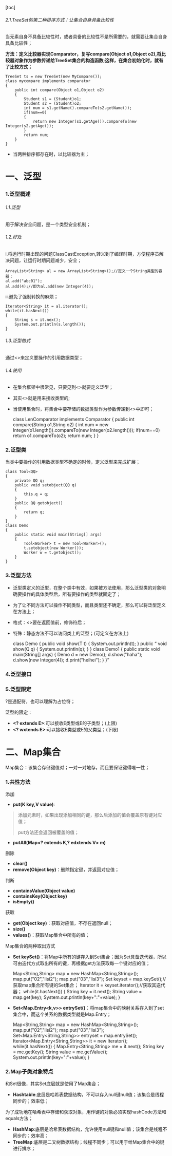 [toc]
###### 2.1.TreeSet的第二种排序方式：让集合自身具备比较性

当元素自身不具备比较性时，或者具备的比较性不是所需要的，就需要让集合自身具备比较性；

**方法：定义比较器实现Comparator，复写compare(Object o1,Object o2),将比较器对象作为参数传递给TreeSet集合的构造函数;这样，在集合初始化时，就有了比较方式；**

    TreeSet ts = new TreeSet(new MyCompare());
    class mycompare implements comparator
    {
        public int compare(Object o1,Object o2)
        {
            Student s1 = (Student)o1;
            Student s2 = (Student)o2;
            int num = s1.getName().compareTo(s2.getName());
            if(num==0)
            {
                return new Integer(s1.getAge()).compareTo(new Integer(s2.getAge());
            }
            return num;
        }
    }

- 当两种排序都存在时，以比较器为主；

# 一、泛型

### 1.泛型概述

###### 1.1.泛型
用于解决安全问题，是一个类型安全机制；

###### 1.2.好处

i.将运行时期出现的问题ClassCastException,转义到了编译时期，方便程序员解决问题，让运行时期问题减少，安全；

    ArrayList<String> al = new ArrayList<String>();//定义一个String类型的容器；
    al.add("abc01");
    al.add(4);//即为al.add(new Integer(4));

ii.避免了强制转换的麻烦；

    Iterator<String> it = al.iterator();
    while(it.hasNext())
    {
        String s = it.nex();
        System.out.println(s.length());
    }

###### 1.3.泛型格式
通过<>来定义要操作的引用数据类型；

###### 1.4.使用
- 在集合框架中很常见，只要见到<>就要定义泛型；
- 其实<>就是用来接收类型的;
- 当使用集合时，将集合中要存储的数据类型作为参数传递到<>中即可；
    
    
    class LenComparator implements Comparator<String>
    {
        public int compare(String o1,String o2)
        {
            int num = new Integer(o1.length()).compareTo(new Integer(o2.length()));
            if(num==0)
            return o1.compareTo(o2);
            return num;
        }
    }

### 2.泛型类
当类中要操作的引用数据类型不确定的时候，定义泛型来完成扩展；

    class Tool<QQ>
    {
        private QQ q;
        public void setobject(QQ q)
        {
            this.q = q;
        }
        public QQ getobject()
        {
            return q;
        }
    }
    class Demo
    {
        public static void main(String[] args)
        {
            Tool<Worker> t = new Tool<Worker>();
            t.setobject(new Worker());
            Worker w = t.getobject();
        }
    }

### 3.泛型方法
- 泛型类定义的泛型，在整个类中有效，如果被方法使用，那么泛型类的对象明确要操作的具体类型后，所有要操作的类型就固定了；
- 为了让不同方法可以操作不同类型，而且类型还不确定，那么可以将泛型定义在方法上；
- 格式：<>要在返回值前，修饰符后；
- 特殊：静态方法不可以访问类上的泛型；(可定义在方法上)


    class Demo
    {
        public <T> void show(T t)
        {
            System.out.println(t);
        }
        public <Q> void show(Q q)
        {
            System.out.println(q);
        }
    }
    class Demo1
    {
        public static void main(String[] args)
        {
            Demo d = new Demo();
            d.show("haha");
            d.show(new Integer(4));
            d.print("heihei");
        }
    }

### 4.泛型接口

### 5.泛型限定
?是通配符，也可以理解为占位符；

泛型的限定：
- **<? extends E>**:可以接收E类型或E的子类型；(上限)
- **<? wxtends E>**:可以接收E类型或E的父类型；(下限)

# 二、Map集合

Map集合：该集合存储键值对；一对一对地存，而且要保证键得唯一性；

### 1.共性方法
添加
- **put(K key,V value)**:

> 添加元素时，如果出现添加相同的键，那么后添加的值会覆盖原有键对应值；
> 
> put方法还会返回被覆盖的值；

- **putAll(Map<? extends K,? edxtends V> m)**

删除
- **clear()**
- **remove(Object key)**：删除指定键，并返回对应值；

判断
- **containsValue(Object value)**
- **containsKey(Object key)**
- **isEmpty()**

获取

- **get(Object key)**：获取对应值，不存在返回null；
- **size()**
- **values()**：获取Map集合中所有的值；

Map集合的两种取出方式

- **Set<k> keySet()**：将Map中所有的键存入到Set集合；因为Set具备迭代器，所以可由迭代方式取出所有的键，再根据get方法获取每一个键对应的值；


    Map<String,String> map = new HashMap<String,String>();
    map.put("02","lisi2");
    map.put("03","lisi3");
    Set<String> keyset = map.keySet();//获取map集合所有键的Set集合；
    Iterator<String> it = keyset.iterator();//获取其迭代器；
    while(it.hasNext())
    {
        String key = it.next();
        String value = map.get(key);
        System.out.println(key+":"+value);
    }

- **Set<Map.Entry<k,v>> entrySet()**：将map集合中的映射关系存入到了set集合中，而这个关系的数据类型就是Map.Entry；


    Map<String,String> map = new HashMap<String,String>();
    map.put("02","lisi2");
    map.put("03","lisi3");
    Set<Map.Entry<String,String>> entryset = map.entrySet();
    Iterator<Map.Entry<String,String>> it = new Iterator();
    while(it.hasNext())
    {
        Map.Entry<String,String> me = it.next();
        String key = me.getKey();
        String value = me.getValue();
        System.out.println(key+":"+value);
    }

### 2.Map子类对象特点

和Set很像，其实Set底层就是使用了Map集合；

- **Hashtable**:底层是哈希表数据结构，不可以存入null键null值；该集合是线程同步的；效率低；

为了成功地在哈希表中存储和获取对象，用作键的对象必须实现hashCode方法和equals方法；

- **HashMap**:底层是哈希表数据结构，允许使用null键和null值；该集合是线程不同步的；效率高；
- **TreeMap**:底层是二叉树数据结构；线程不同步；可以用于给Map集合中的键进行排序；


















